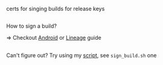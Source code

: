 certs for singing builds for release keys

##

How to sign a build?

=> Checkout [Android](https://source.android.com/devices/tech/ota/sign_builds) or [Lineage](https://wiki.lineageos.org/signing_builds) guide

##

Can't figure out?
Try using my [script](https://github.com/xenxynon/scripts), see `sign_build.sh` one
